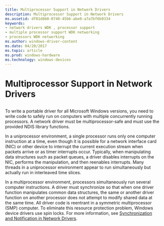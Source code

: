 ```yaml
---
title: Multiprocessor Support in Network Drivers
description: Multiprocessor Support in Network Drivers
ms.assetid: df01d8b0-0740-45b6-abe0-a7a7bf6b9334
keywords:
- network drivers WDK , processor support
- multiple processor support WDK networking
- processors WDK networking
ms.author: windows-driver-content
ms.date: 04/20/2017
ms.topic: article
ms.prod: windows-hardware
ms.technology: windows-devices
---
```


# Multiprocessor Support in Network Drivers


## <a href="" id="ddk-multiprocessor-support-ng"></a>


To write a portable driver for all Microsoft Windows versions, you need to write code to safely run on computers with multiple concurrently running processors. A network driver must be multiprocessor-safe and must use the provided NDIS library functions.

In a uniprocessor environment, a single processor runs only one computer instruction at a time, even though it is possible for a network interface card (NIC) or other device to interrupt the current execution stream when packets arrive or as timer interrupts occur. Typically, when manipulating data structures such as packet queues, a driver disables interrupts on the NIC, performs the manipulation, and then reenables interrupts. Many threads in a uniprocessor environment appear to run simultaneously but actually run in interleaved time slices.

In a multiprocessor environment, processors simultaneously run several computer instructions. A driver must synchronize so that when one driver function manipulates common data structures, the same or another driver function on another processor does not attempt to modify shared data at the same time. All driver code is reentrant in a symmetric multiprocessor (SMP) computer. To eliminate this resource protection problem, Windows device drivers use spin locks. For more information, see [Synchronization and Notification in Network Drivers](synchronization-and-notification-in-network-drivers.md).

 

 





